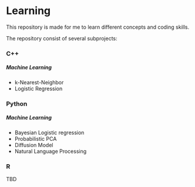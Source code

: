 # Learning

This repository is made for me to learn different concepts and coding skills.

The repository consist of several subprojects:

### C++

##### Machine Learning

* k-Nearest-Neighbor
* Logistic Regression


### Python

##### Machine Learning

* Bayesian Logistic regression
* Probabilistic PCA
* Diffusion Model
* Natural Language Processing


### R

TBD
